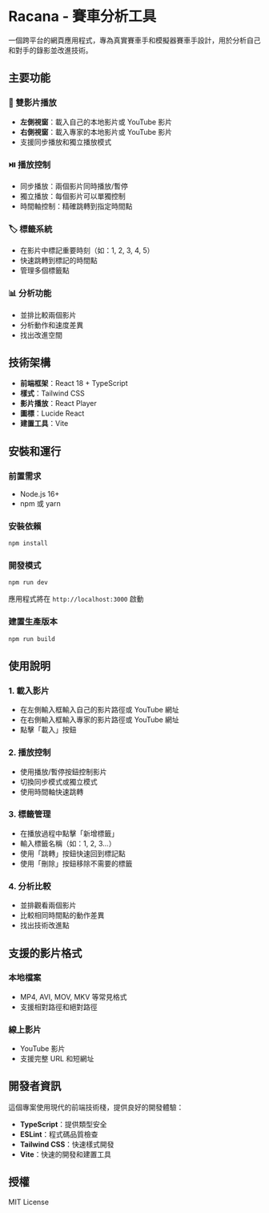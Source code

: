 # Racana - 賽車分析工具

一個跨平台的網頁應用程式，專為真實賽車手和模擬器賽車手設計，用於分析自己和對手的錄影並改進技術。

## 主要功能

### 🎥 雙影片播放
- **左側視窗**：載入自己的本地影片或 YouTube 影片
- **右側視窗**：載入專家的本地影片或 YouTube 影片
- 支援同步播放和獨立播放模式

### ⏯️ 播放控制
- 同步播放：兩個影片同時播放/暫停
- 獨立播放：每個影片可以單獨控制
- 時間軸控制：精確跳轉到指定時間點

### 🏷️ 標籤系統
- 在影片中標記重要時刻（如：1, 2, 3, 4, 5）
- 快速跳轉到標記的時間點
- 管理多個標籤點

### 📊 分析功能
- 並排比較兩個影片
- 分析動作和速度差異
- 找出改進空間

## 技術架構

- **前端框架**：React 18 + TypeScript
- **樣式**：Tailwind CSS
- **影片播放**：React Player
- **圖標**：Lucide React
- **建置工具**：Vite

## 安裝和運行

### 前置需求
- Node.js 16+ 
- npm 或 yarn

### 安裝依賴
```bash
npm install
```

### 開發模式
```bash
npm run dev
```

應用程式將在 `http://localhost:3000` 啟動

### 建置生產版本
```bash
npm run build
```

## 使用說明

### 1. 載入影片
- 在左側輸入框輸入自己的影片路徑或 YouTube 網址
- 在右側輸入框輸入專家的影片路徑或 YouTube 網址
- 點擊「載入」按鈕

### 2. 播放控制
- 使用播放/暫停按鈕控制影片
- 切換同步模式或獨立模式
- 使用時間軸快速跳轉

### 3. 標籤管理
- 在播放過程中點擊「新增標籤」
- 輸入標籤名稱（如：1, 2, 3...）
- 使用「跳轉」按鈕快速回到標記點
- 使用「刪除」按鈕移除不需要的標籤

### 4. 分析比較
- 並排觀看兩個影片
- 比較相同時間點的動作差異
- 找出技術改進點

## 支援的影片格式

### 本地檔案
- MP4, AVI, MOV, MKV 等常見格式
- 支援相對路徑和絕對路徑

### 線上影片
- YouTube 影片
- 支援完整 URL 和短網址

## 開發者資訊

這個專案使用現代的前端技術棧，提供良好的開發體驗：

- **TypeScript**：提供類型安全
- **ESLint**：程式碼品質檢查
- **Tailwind CSS**：快速樣式開發
- **Vite**：快速的開發和建置工具

## 授權

MIT License 